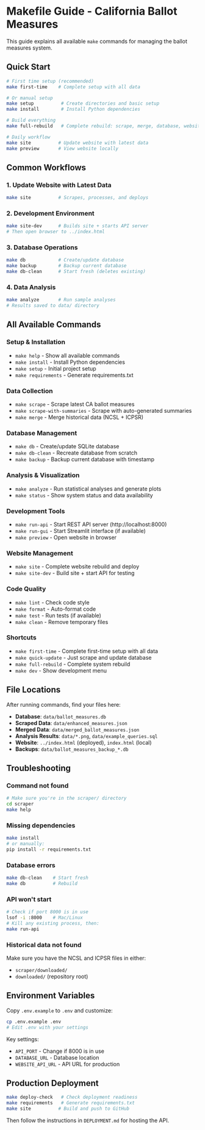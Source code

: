 # Makefile Guide - California Ballot Measures

This guide explains all available `make` commands for managing the ballot measures system.

## Quick Start

```bash
# First time setup (recommended)
make first-time    # Complete setup with all data

# Or manual setup
make setup          # Create directories and basic setup
make install        # Install Python dependencies

# Build everything
make full-rebuild   # Complete rebuild: scrape, merge, database, website

# Daily workflow
make site          # Update website with latest data
make preview       # View website locally
```

## Common Workflows

### 1. Update Website with Latest Data
```bash
make site          # Scrapes, processes, and deploys
```

### 2. Development Environment
```bash
make site-dev      # Builds site + starts API server
# Then open browser to ../index.html
```

### 3. Database Operations
```bash
make db            # Create/update database
make backup        # Backup current database
make db-clean      # Start fresh (deletes existing)
```

### 4. Data Analysis
```bash
make analyze       # Run sample analyses
# Results saved to data/ directory
```

## All Available Commands

### Setup & Installation
- `make help` - Show all available commands
- `make install` - Install Python dependencies
- `make setup` - Initial project setup
- `make requirements` - Generate requirements.txt

### Data Collection
- `make scrape` - Scrape latest CA ballot measures
- `make scrape-with-summaries` - Scrape with auto-generated summaries
- `make merge` - Merge historical data (NCSL + ICPSR)

### Database Management
- `make db` - Create/update SQLite database
- `make db-clean` - Recreate database from scratch
- `make backup` - Backup current database with timestamp

### Analysis & Visualization
- `make analyze` - Run statistical analyses and generate plots
- `make status` - Show system status and data availability

### Development Tools
- `make run-api` - Start REST API server (http://localhost:8000)
- `make run-gui` - Start Streamlit interface (if available)
- `make preview` - Open website in browser

### Website Management
- `make site` - Complete website rebuild and deploy
- `make site-dev` - Build site + start API for testing

### Code Quality
- `make lint` - Check code style
- `make format` - Auto-format code
- `make test` - Run tests (if available)
- `make clean` - Remove temporary files

### Shortcuts
- `make first-time` - Complete first-time setup with all data
- `make quick-update` - Just scrape and update database
- `make full-rebuild` - Complete system rebuild
- `make dev` - Show development menu

## File Locations

After running commands, find your files here:

- **Database**: `data/ballot_measures.db`
- **Scraped Data**: `data/enhanced_measures.json`
- **Merged Data**: `data/merged_ballot_measures.json`
- **Analysis Results**: `data/*.png`, `data/example_queries.sql`
- **Website**: `../index.html` (deployed), `index.html` (local)
- **Backups**: `data/ballot_measures_backup_*.db`

## Troubleshooting

### Command not found
```bash
# Make sure you're in the scraper/ directory
cd scraper
make help
```

### Missing dependencies
```bash
make install
# or manually:
pip install -r requirements.txt
```

### Database errors
```bash
make db-clean    # Start fresh
make db          # Rebuild
```

### API won't start
```bash
# Check if port 8000 is in use
lsof -i :8000    # Mac/Linux
# Kill any existing process, then:
make run-api
```

### Historical data not found
Make sure you have the NCSL and ICPSR files in either:
- `scraper/downloaded/`
- `downloaded/` (repository root)

## Environment Variables

Copy `.env.example` to `.env` and customize:

```bash
cp .env.example .env
# Edit .env with your settings
```

Key settings:
- `API_PORT` - Change if 8000 is in use
- `DATABASE_URL` - Database location
- `WEBSITE_API_URL` - API URL for production

## Production Deployment

```bash
make deploy-check   # Check deployment readiness
make requirements   # Generate requirements.txt
make site          # Build and push to GitHub
```

Then follow the instructions in `DEPLOYMENT.md` for hosting the API.